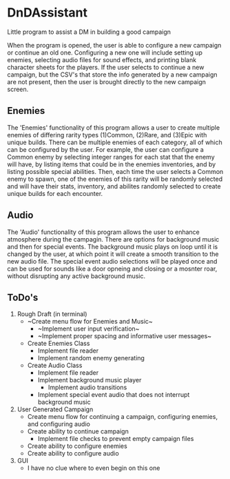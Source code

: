 # DnDAssistant
Little program to assist a DM in building a good campaign

When the program is opened, the user is able to configure a new campaign or continue an old one. Configuring a new one will include setting up enemies, selecting audio files for sound effects, and printing blank character sheets for the players. If the user selects to continue a new campaign, but the CSV's that store the info generated by a new campaign are not present, then the user is brought directly to the new campaign screen.

## Enemies
  The 'Enemies' functionality of this program allows a user to create multiple enemies of differing rarity types (1)Common, (2)Rare, and (3)Epic with unique builds. There can be multiple enemies of each category, all of which can be configured by the user. 
  For example, the user can configure a Common enemy by selecting integer ranges for each stat that the enemy will have, by listing items that could be in the enemies inventories, and by listing possible special abilities. Then, each time the user selects a Common enemy to spawn, one of the enemies of this rarity will be randomly selected and will have their stats, inventory, and abilites randomly selected to create unique builds for each encounter.

## Audio
  The 'Audio' functionality of this program allows the user to enhance atmosphere during the campagin. There are options for background music and then for special events. The background music plays on loop until it is changed by the user, at which point it will create a smooth transition to the new audio file. The special event audio selections will be played once and can be used for sounds like a door opneing and closing or a mosnter roar, without disrupting any active background music.

## ToDo's
1. Rough Draft (in terminal)
   - ~Create menu flow for Enemies and Music~
       - ~Implement user input verification~
       - ~Implement proper spacing and informative user messages~
   - Create Enemies Class
       - Implement file reader
       - Implement random enemy generating
   - Create Audio Class
       - Implement file reader
       - Implement background music player
           - Implement audio transitions
       - Implement special event audio that does not interrupt background music
2. User Generated Campaign
   - Create menu flow for continuing a campaign, configuring enemies, and configuring audio
   - Create ability to continue campaign
       - Implement file checks to prevent empty campaign files
   - Create ability to configure enemies
   - Create ability to configure audio
3. GUI
   - I have no clue where to even begin on this one
